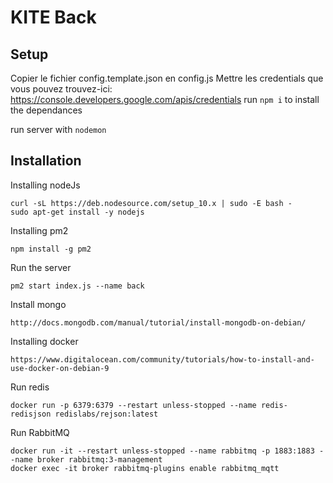 # KITE Back


## Setup

Copier le fichier config.template.json en config.js
Mettre les credentials que vous pouvez trouvez-ici: https://console.developers.google.com/apis/credentials
run `npm i` to install the dependances

run server with `nodemon`

## Installation

Installing nodeJs

```
curl -sL https://deb.nodesource.com/setup_10.x | sudo -E bash -
sudo apt-get install -y nodejs
```

Installing pm2
```
npm install -g pm2
```


Run the server
```
pm2 start index.js --name back
```

Install mongo
```
http://docs.mongodb.com/manual/tutorial/install-mongodb-on-debian/
```

Installing docker
```
https://www.digitalocean.com/community/tutorials/how-to-install-and-use-docker-on-debian-9
```

Run redis
```
docker run -p 6379:6379 --restart unless-stopped --name redis-redisjson redislabs/rejson:latest
```

Run RabbitMQ
```
docker run -it --restart unless-stopped --name rabbitmq -p 1883:1883 --name broker rabbitmq:3-management
docker exec -it broker rabbitmq-plugins enable rabbitmq_mqtt
```
